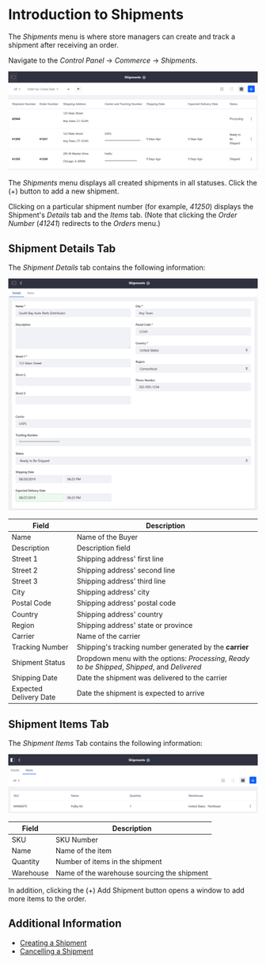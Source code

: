 # Introduction to Shipments

The _Shipments_ menu is where store managers can create and track a shipment after receiving an order. 

Navigate to the _Control Panel_ → _Commerce_ → _Shipments_.

![Shipments Menu](./images/01.png)

The _Shipments_ menu displays all created shipments in all statuses. Click the (+) button to add a new shipment.

Clicking on a particular shipment number (for example, _41250_) displays the Shipment's _Details_ tab and the _Items_ tab. (Note that clicking the _Order Number_ (_41241_) redirects to the _Orders_ menu.)

## Shipment Details Tab

The _Shipment Details_ tab contains the following information:

![Shipment Details Menu](./images/02.png)

| Field | Description |
| --- | --- |
| Name | Name of the Buyer |
| Description | Description field |
| Street 1 | Shipping address' first line |
| Street 2 | Shipping address' second line |
| Street 3 | Shipping address' third line |
| City | Shipping address' city |
| Postal Code | Shipping address' postal code |
| Country | Shipping address' country |
| Region | Shipping address' state or province |
| Carrier | Name of the carrier |
| Tracking Number | Shipping's tracking number generated by the **carrier** |
| Shipment Status | Dropdown menu with the options: _Processing_, _Ready to be Shipped_, _Shipped_, and _Delivered_  |
| Shipping Date | Date the shipment was delivered to the carrier  |
| Expected Delivery Date | Date the shipment is expected to arrive  |

## Shipment Items Tab

The _Shipment Items_ Tab contains the following information:

![Shipment Items Tab](./images/03.png)

| Field | Description |
| --- | --- |
| SKU | SKU Number |
| Name | Name of the item |
| Quantity | Number of items in the shipment |
| Warehouse | Name of the warehouse sourcing the shipment |

In addition, clicking the (+) Add Shipment button opens a window to add more items to the order.

## Additional Information

* [Creating a Shipment](../creating-a-shipment/README.md)
* [Cancelling a Shipment](../cancelling-a-shipment/README.md)
